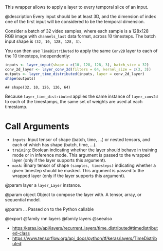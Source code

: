 This wrapper allows to apply a layer to every temporal slice of an input.

@description
Every input should be at least 3D, and the dimension of index one of the
first input will be considered to be the temporal dimension.

Consider a batch of 32 video samples, where each sample is a 128x128 RGB
image with `channels_last` data format, across 10 timesteps.
The batch input shape is `(32, 10, 128, 128, 3)`.

You can then use `TimeDistributed` to apply the same `Conv2D` layer to each
of the 10 timesteps, independently:


```r
inputs <- layer_input(shape = c(10, 128, 128, 3), batch_size = 32)
conv_2d_layer <- layer_conv_2d(filters = 64, kernel_size = c(3, 3))
outputs <- layer_time_distributed(inputs, layer = conv_2d_layer)
shape(outputs)
```

```
## shape(32, 10, 126, 126, 64)
```

Because `layer_time_distributed` applies the same instance of `layer_conv2d` to each of
the timestamps, the same set of weights are used at each timestamp.

# Call Arguments
- `inputs`: Input tensor of shape (batch, time, ...) or nested tensors,
    and each of which has shape (batch, time, ...).
- `training`: Boolean indicating whether the layer should behave in
    training mode or in inference mode. This argument is passed to the
    wrapped layer (only if the layer supports this argument).
- `mask`: Binary tensor of shape `(samples, timesteps)` indicating whether
    a given timestep should be masked. This argument is passed to the
    wrapped layer (only if the layer supports this argument).

@param layer
a `layer_Layer` instance.

@param object
Object to compose the layer with. A tensor, array, or sequential model.

@param ...
Passed on to the Python callable

@export
@family rnn layers
@family layers
@seealso
+ <https:/keras.io/api/layers/recurrent_layers/time_distributed#timedistributed-class>
+ <https://www.tensorflow.org/api_docs/python/tf/keras/layers/TimeDistributed>

